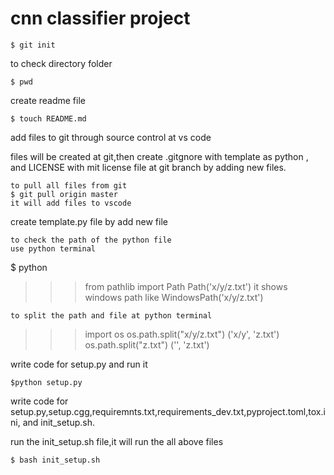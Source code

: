 # cnn classifier project
```
$ git init
```
to check directory folder
```
$ pwd
```
create readme file
```
$ touch README.md
```
add files to git through source control at vs code

files will be created at git,then create .gitgnore with template as python , and LICENSE with mit license file at git branch by adding new files.
```
to pull all files from git
$ git pull origin master
it will add files to vscode
```
create template.py file by add new file 
```
to check the path of the python file
use python terminal
```
$ python
>>> from pathlib import Path
>>> Path('x/y/z.txt')
it shows windows path like WindowsPath('x/y/z.txt')
```
to split the path and file at python terminal
```
>>> import os
>>> os.path.split("x/y/z.txt")
('x/y', 'z.txt')
>>> os.path.split("z.txt")
('', 'z.txt')
>>>

write code for setup.py and run it
```
$python setup.py
```
write code for setup.py,setup.cgg,requiremnts.txt,requirements_dev.txt,pyproject.toml,tox.ini, and init_setup.sh.

run the init_setup.sh file,it will run the all above files
```
$ bash init_setup.sh
```
